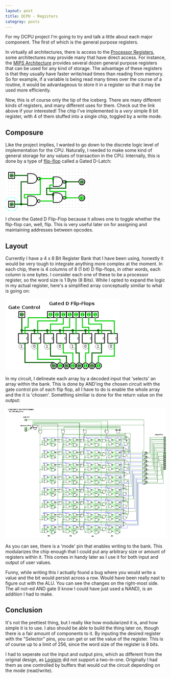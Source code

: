 ```yaml
---
layout: post
title: DCPU - Registers
categroy: posts
---
```


For my DCPU project I'm going to try and talk a little about each major component.
The first of which is the general purpose registers.

In virtually all architectures, there is access to the
[Processor Registers](http://en.wikipedia.org/wiki/Processor_register), some
architectures may provide many that have direct access. For instance, the
[MIPS Architecture](http://en.wikipedia.org/wiki/MIPS_architecture) provides
several dozen general purpose registers that can be used for any kind of storage.
The advantage of these registers is that they usually have faster write/read times
than reading from memory. So for example, if a variable is being read many times
over the course of a routine, it would be advantageous to store it in a register
so that it may be used more efficiently.

Now, this is of course only the tip of the iceberg. There are many different kinds
of registers, and many different uses for them. Check out the link above if your
interested! The chip I've implemented is a *very* simple 8 bit register, with 4
of them stuffed into a single chip, toggled by a write mode.

## Composure

Like the project implies, I wanted to go down to the discrete logic level of
implementation for the CPU. Naturally, I needed to make some kind of general storage
for any values of transaction in the CPU. Internally, this is done by a type of
[flip-flop](http://en.wikipedia.org/wiki/Flip-flop_(electronics)) called a Gated
D-Latch:

![dgate](/images/dgate.png)

I chose the Gated D Flip-Flop because it allows one to toggle whether the flip-flop
can, well, flip. This is very useful later on for assigning and maintaining addresses
between opcodes.

## Layout

Currently I have a 4 x 8 Bit Register Bank that I have been using, honestly it would
be very tough to integrate anything more complex at the moment. In each chip, there 
is 4 columns of 8 (1 bit) D flip-flops, in other words, each column is one bytes. 
I consider each one of these to be a processor register, so the word size is 1 Byte
(8 Bits). While I opted to expand the logic in my actual register, here's a simplified
array conceptually similiar to what is going on:

![darray](/images/darray.png)

In my circuit, I delineate each array by a decoded input that 'selects' an array within
the bank. This is done by AND'ing the chosen circuit with the gate control pin of each
flip flop, all I have to do is enable the whole array and the it is 'chosen'. Something
similiar is done for the return value on the output:

![registers](/images/registers.png)

As you can see, there is a 'mode' pin that enables writing to the bank. This modularizes
the chip enough that I could put any arbitrary size or amount of registers within it.
This comes in handy later as I use it for both input and output of user values.

Funny, while writing this I actually found a bug where you would write a value and the bit
would persist across a row. Would have been really nast to figure out with the ALU. You
can see the changes on the right-most side. The all not-ed AND gate (I know I could have 
just used a NAND), is an addition I had to make.

## Conclusion

It's not the prettiest thing, but I really like how modularized it is, and how simple it
is to use. I also should be able to build the thing later on, though there is a fair amount
of components to it. By inputing the desired register with the "Selector" pins, you can get
or set the value of the register. This is of course up to a limit of 256, since the word
size of the register is 8 bits. 

I had to seperate out the input and output pins, which as different from the original design,
as [Logisim](http://ozark.hendrix.edu/~burch/logisim/) did not support a two-in-one.
Originally I had them as one controlled by buffers that would cut the circuit depending on
the mode (read/write).
